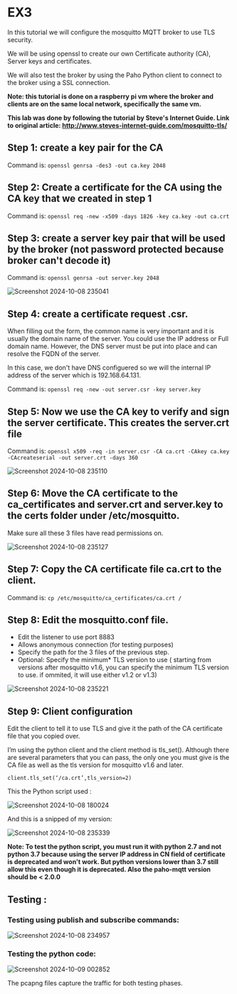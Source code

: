 # EX3

In this tutorial we will configure the mosquitto MQTT broker to use TLS security.

We will be using openssl to create our own Certificate authority (CA), Server keys and certificates.

We will also test the broker by using the Paho Python client to connect to the broker using a SSL connection.

**Note: this tutorial is done on a raspberry pi vm where the broker and clients are on the same local network, specifically the same vm.**

**This lab was done by following the tutorial by Steve's Internet Guide. Link to original article: http://www.steves-internet-guide.com/mosquitto-tls/**

## Step 1: create a key pair for the CA 

Command is:   `openssl genrsa -des3 -out ca.key 2048`

## Step 2: Create a certificate for the CA using the CA key that we created in step 1

Command is:  `openssl req -new -x509 -days 1826 -key ca.key -out ca.crt`

## Step 3: create a server key pair that will be used by the broker (not password protected because broker can't decode it)

Command is: `openssl genrsa -out server.key 2048`

![Screenshot 2024-10-08 235041](https://github.com/user-attachments/assets/bed547c2-f6b9-47a3-98d8-a911030fb60d)

## Step 4: create a certificate request .csr. 

When filling out the form, the common name is very important and it is usually the domain name of the server. You could use the IP address or Full domain name. However, the DNS server must be put into place and can resolve the FQDN of the server. 

In this case, we don't have DNS configuered so we will the internal IP address of the server which is 192.168.64.131.

Command is: `openssl req -new -out server.csr -key server.key`

## Step 5:  Now we use the CA key to verify and sign the server certificate. This creates the server.crt file

Command is: `openssl x509 -req -in server.csr -CA ca.crt -CAkey ca.key -CAcreateserial -out server.crt -days 360`

![Screenshot 2024-10-08 235110](https://github.com/user-attachments/assets/ad670698-a034-4fc7-b9ba-408af433a792)

## Step 6: Move the CA certificate to the ca_certificates and server.crt and server.key to the certs folder under /etc/mosquitto.

Make sure all these 3 files have read permissions on. 

![Screenshot 2024-10-08 235127](https://github.com/user-attachments/assets/2d730e22-7822-428f-95cb-1f3e152b35c5)

## Step 7: Copy the CA certificate file  ca.crt to the client.

Command is: `cp /etc/mosquitto/ca_certificates/ca.crt /`

## Step 8: Edit the mosquitto.conf file.

- Edit the listener to use port 8883
- Allows anonymous connection (for testing purposes)
- Specify the path for the 3 files of the previous step.
- Optional: Specify the minimum* TLS version to use ( starting from versions after mosquitto v1.6, you can specify the minimum TLS version to use. if ommited, it will use either v1.2 or v1.3)


![Screenshot 2024-10-08 235221](https://github.com/user-attachments/assets/ef5ab459-b7de-4661-8d71-6b36c86e942a)

## Step 9: Client configuration 

Edit the client to tell it to use TLS and give it the path of the CA certificate file that you copied over.

I’m using the python client and the client method is tls_set(). Although there are several parameters that you can pass, the only one you must give is the CA file as well as the tls version for mosquitto v1.6 and later.

`client.tls_set(‘/ca.crt’,tls_version=2)`

This the Python script used : 
 
![Screenshot 2024-10-08 180024](https://github.com/user-attachments/assets/77c685f3-a011-4ee9-b908-0937d650d035)

And this is a snipped of my version:

![Screenshot 2024-10-08 235339](https://github.com/user-attachments/assets/6e198b41-d8c3-446a-958f-fe003dc1c8d5)

**Note: To test the python script, you must run it with python 2.7 and not python 3.7 because using the server IP address in CN field of certificate is deprecated and won't work. But python versions lower than 3.7 still allow this even though it is deprecated. Also the paho-mqtt version should be < 2.0.0**

## Testing :

### Testing using publish and subscribe commands: 

![Screenshot 2024-10-08 234957](https://github.com/user-attachments/assets/d008fa63-6a61-4933-9f7e-e63a4c3e8e07)

### Testing the python code:

![Screenshot 2024-10-09 002852](https://github.com/user-attachments/assets/89b112e1-c425-420f-a37e-0834b916a8fa)


The pcapng files capture the traffic for both testing phases.
